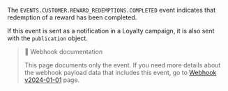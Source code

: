 The `EVENTS.CUSTOMER.REWARD_REDEMPTIONS.COMPLETED` event indicates that redemption of a reward has been completed.

If this event is sent as a notification in a Loyalty campaign, it is also sent with the `publication` object.

> 📘 Webhook documentation
>
> This page documents only the event. If you need more details about the webhook payload data that includes this event, go to [Webhook v2024-01-01](ref:introduction-to-webhooks "Introduction to webhooks v2024-01-01") page.
